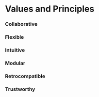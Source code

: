 # Values and Principles

### Collaborative

### Flexible

### Intuitive

### Modular

### Retrocompatible

### Trustworthy